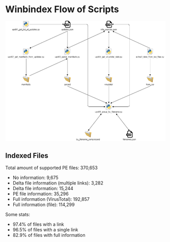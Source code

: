 # Winbindex Flow of Scripts

![winbindex-scripts-flow.png](winbindex-scripts-flow.png)

## Indexed Files

<!--FileStats-->
Total amount of supported PE files: 370,653

* No information: 9,675
* Delta file information (multiple links): 3,282
* Delta file information: 15,244
* PE file information: 35,296
* Full information (VirusTotal): 192,857
* Full information (file): 114,299

Some stats:

* 97.4% of files with a link
* 96.5% of files with a single link
* 82.9% of files with full information
<!--/FileStats-->
